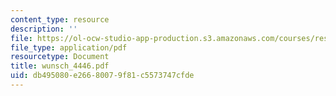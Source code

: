 ```yaml
---
content_type: resource
description: ''
file: https://ol-ocw-studio-app-production.s3.amazonaws.com/courses/res-12-000-evolution-of-physical-oceanography-spring-2007/db495080e26680079f81c5573747cfde_wunsch_4446.pdf
file_type: application/pdf
resourcetype: Document
title: wunsch_4446.pdf
uid: db495080-e266-8007-9f81-c5573747cfde
---
```

